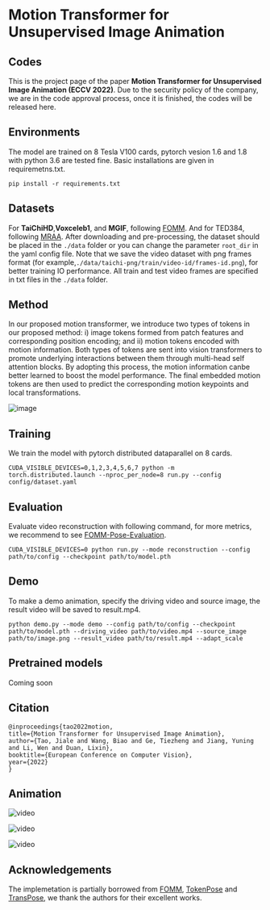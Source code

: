# **Motion Transformer for Unsupervised Image Animation**
## **Codes**

This is the project page of the paper **Motion Transformer for Unsupervised Image Animation (ECCV 2022)**. Due to the security policy of the company, we are in the code approval process, once it is finished, the codes will be released here.

## **Environments**
The model are trained on 8 Tesla V100 cards, pytorch vesion 1.6 and 1.8 with python 3.6 are tested fine. Basic installations are given in requiremetns.txt.

    pip install -r requirements.txt

## **Datasets**
For **TaiChiHD**,**Voxceleb1**, and **MGIF**, following [FOMM](https://github.com/AliaksandrSiarohin/first-order-model). And for TED384, following [MRAA](https://github.com/snap-research/articulated-animation). After downloading and pre-processing, the dataset should be placed in the `./data` folder or you can change the parameter `root_dir` in the yaml config file. Note that we save the video dataset with png frames format (for example,`./data/taichi-png/train/video-id/frames-id.png`), for better training IO performance. All train and test video frames are specified in txt files in the `./data` folder.

## **Method**

In our proposed motion transformer, we introduce two types of tokens in our proposed method: i) image tokens formed from patch features and corresponding position encoding; and ii) motion tokens encoded with motion information. Both types of tokens are sent into vision transformers to promote underlying interactions between them through multi-head self attention blocks. By adopting this process, the motion information canbe better learned to boost the model performance. The final embedded motion tokens are then used to predict the corresponding motion keypoints and local transformations.

![image](https://user-images.githubusercontent.com/38600167/178645760-1f1a9d51-cba4-4083-812e-f3a5ed432a80.png)

## **Training**
We train the model with pytorch distributed dataparallel on 8 cards.

    CUDA_VISIBLE_DEVICES=0,1,2,3,4,5,6,7 python -m torch.distributed.launch --nproc_per_node=8 run.py --config config/dataset.yaml
    
## **Evaluation**
Evaluate video reconstruction with following command, for more metrics, we recommend to see [FOMM-Pose-Evaluation](https://github.com/AliaksandrSiarohin/pose-evaluation).

    CUDA_VISIBLE_DEVICES=0 python run.py --mode reconstruction --config path/to/config --checkpoint path/to/model.pth  

## **Demo**
To make a demo animation, specify the driving video and source image, the result video will be saved to result.mp4.

    python demo.py --mode demo --config path/to/config --checkpoint path/to/model.pth --driving_video path/to/video.mp4 --source_image path/to/image.png --result_video path/to/result.mp4 --adapt_scale

## **Pretrained models**
Coming soon

## **Citation**
    @inproceedings{tao2022motion,
    title={Motion Transformer for Unsupervised Image Animation},
    author={Tao, Jiale and Wang, Biao and Ge, Tiezheng and Jiang, Yuning and Li, Wen and Duan, Lixin},
    booktitle={European Conference on Computer Vision},
    year={2022}
    }

## **Animation**

![video](videos/TaiChiHD.gif)

![video](videos/TEDTalks.gif)

![video](videos/VoxCeleb.gif)

## **Acknowledgements**
The implemetation is partially borrowed from [FOMM](https://github.com/AliaksandrSiarohin/first-order-model), [TokenPose](https://github.com/leeyegy/TokenPose) and [TransPose](https://github.com/yangsenius/TransPose), we thank the authors for their excellent works.